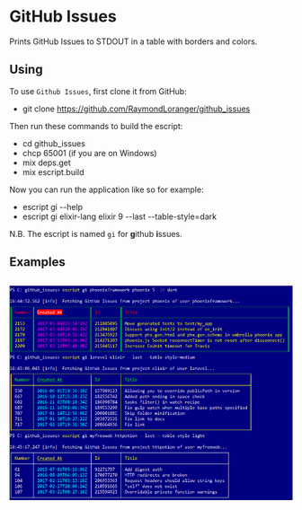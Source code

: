 # GitHub Issues

Prints GitHub Issues to STDOUT in a table with borders and colors.

## Using

To use `Github Issues`, first clone it from GitHub:

  - git clone https://github.com/RaymondLoranger/github_issues

Then run these commands to build the escript:

  - cd github_issues
  - chcp 65001 (if you are on Windows)
  - mix deps.get
  - mix escript.build

Now you can run the application like so for example:

  - escript gi --help
  - escript gi elixir-lang elixir 9 --last --table-style=dark

N.B. The escript is named `gi` for **g**ithub **i**ssues.

## Examples

## ![github_issues_examples](images/github_issues_examples.png)
